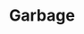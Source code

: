 ---
title: "Garbage"
summary: "Alternative / modern rock band from Madison, Wisconsin, USA. Shirley Manson - vocals, keyboards, guitar Duke Erikson - bass, guitar, keyboards Steve Marker - guitar, keyboards, loops Butch Vig - drums, loops, noise, fx In the early 1980s, rock producers Vig and Marker founded Smart Studios, a recording studio in Madison, Wisconsin. Vig and musician friend Erikson formed the group Fire Town in the late 1980s, an offshoot from their disbanded band Spooner. Marker was their roadie. Vig and Marker began making electronic/rock mixes for artists like Nine Inch Nails and House Of Pain. In 1993 they decided they wanted to form a band that employed the remix and genre-bending approach they experimented with earlier and began looking for a singer and fourth collaborator. Guitarist Steve Marker came across a video of Scottish band Angelfish on MTV's \"120 Minutes\". Struck by the lead singer's voice, he informed the guys and their manager contacted Manson, inviting her to audition in Madison, Wisconsin. After an unsuccessful audition, Manson asked to audition again, which led to skeletal versions of a few songs. The band officially formed in 1994, and released their self-titled debut in 1995. All four members are involved in songwriting and production."
image: "garbage.jpg"
apple_music_artist_url: "https://music.apple.com/gb/artist/garbage/109997"
---
